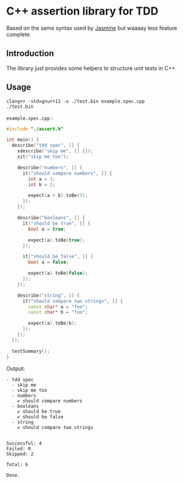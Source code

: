 # C++ assertion library for TDD

Based on the same syntax used by [Jasmine](https://jasmine.github.io/) but waaaay less feature complete.

## Introduction

The library just provides some helpers to structure unit tests in C++

## Usage

```
clang++ -std=gnu++11 -o ./test.bin example.spec.cpp
./test.bin
```

`example.spec.cpp` :

```cpp
#include "./assert.h"

int main() {
  describe("tdd spec", [] {
    xdescribe("skip me", [] {});
    xit("skip me too");

    describe("numbers", [] {
      it("should compare numbers", [] {
        int a = 1;
        int b = 2;

        expect(a + b).toBe(3);
      });
    });

    describe("booleans", [] {
      it("should be true", [] {
        bool a = true;

        expect(a).toBe(true);
      });

      it("should be false", [] {
        bool a = false;

        expect(a).toBe(false);
      });
    });

    describe("string", [] {
      it("should compare two strings", [] {
        const char* a = "foo";
        const char* b = "foo";

        expect(a).toBe(b);
      });
    });
  });

  testSummary();
}
```

Output:

```
- tdd spec
  - skip me
  - skip me too
  - numbers
    ✔ should compare numbers
  - booleans
    ✔ should be true
    ✔ should be false
  - string
    ✔ should compare two strings


Successful: 4
Failed: 0
Skipped: 2

Total: 6

Done.
```